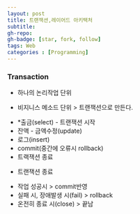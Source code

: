 ```yaml
---
layout: post
title: 트랜잭션,레이어드 아키택처
subtitle: 
gh-repo: 
gh-badge: [star, fork, follow]
tags: Web
categories : [Programming]
---
```


### Transaction 
- 하나의 논리작업 단위 

* 비지니스 메소드 단위 > 트랜잭션으로 만든다. 
 - *출금(select)         - 트랜잭션 시작 
 - 잔액 - 금액수정(update) 
 - 로그(insert)
 - commit(중간에 오류시 rollback)
 - 트랙잭션 종료

* 트랜잭션 종료 
 - 작업 성공시 > commit반영 
 - 실패 시, 장애발생 시(fail) > rollback 
 - 온전히 종료 시(close) > 끝남